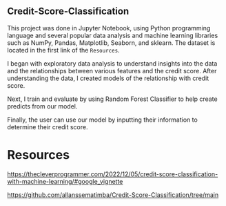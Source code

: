 ## Credit-Score-Classification

This project was done in Jupyter Notebook, using Python programming language and several popular data analysis and machine learning libraries such as NumPy, Pandas, Matplotlib, Seaborn, and sklearn. The dataset is located in the first link of the `Resources`.

I began with exploratory data analysis to understand insights into the data and the relationships between various features and the credit score. After understanding the data, I created models of the relationship with credit score.

Next, I train and evaluate by using Random Forest Classifier to help create predicts from our model.

Finally, the user can use our model by inputting their information to determine their credit score.


# Resources

https://thecleverprogrammer.com/2022/12/05/credit-score-classification-with-machine-learning/#google_vignette


https://github.com/allanssematimba/Credit-Score-Classification/tree/main
